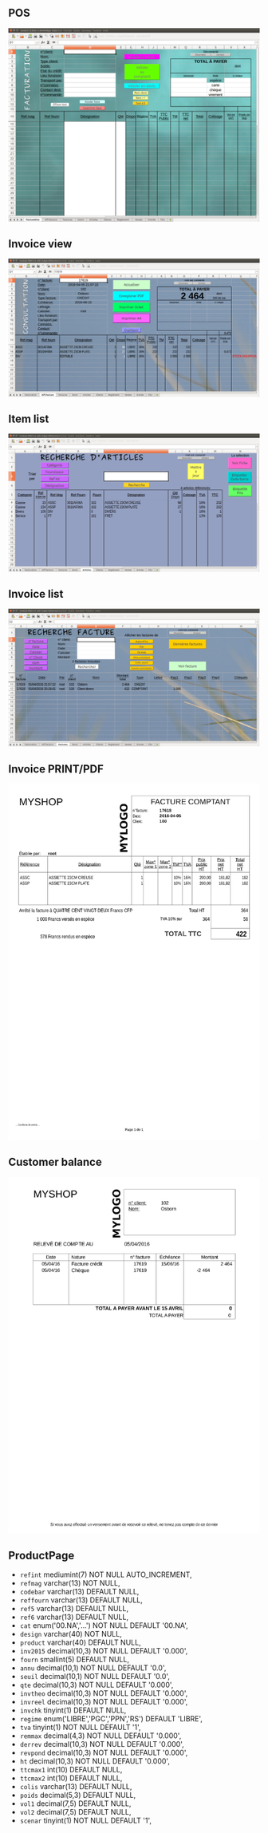 ## POS
![POS](https://github.com/Nick689/CustomPOS/blob/master/Preview/Facturation.png)

## Invoice view
![Invoice view](https://github.com/Nick689/CustomPOS/blob/master/Preview/Affichage%20facture.png)

## Item list
![Item list](https://github.com/Nick689/CustomPOS/blob/master/Preview/Liste%20articles.png)

## Invoice list
![Invoice list](https://github.com/Nick689/CustomPOS/blob/master/Preview/Liste%20factures.png)

## Invoice PRINT/PDF
![PDF](https://github.com/Nick689/CustomPOS/blob/master/Preview/17618.png)

## Customer balance
![balance](https://github.com/Nick689/CustomPOS/blob/master/Preview/Balance.png)


## ProductPage
*  `refint` mediumint(7) NOT NULL AUTO_INCREMENT,
*  `refmag` varchar(13) NOT NULL,
*  `codebar` varchar(13) DEFAULT NULL,
*  `reffourn` varchar(13) DEFAULT NULL,
*  `ref5` varchar(13) DEFAULT NULL,
*  `ref6` varchar(13) DEFAULT NULL,
*  `cat` enum('00.NA','...') NOT NULL DEFAULT '00.NA',
*  `design` varchar(40) NOT NULL,
*  `product` varchar(40) DEFAULT NULL,
*  `inv2015` decimal(10,3) NOT NULL DEFAULT '0.000',
*  `fourn` smallint(5) DEFAULT NULL,
*  `annu` decimal(10,1) NOT NULL DEFAULT '0.0',
*  `seuil` decimal(10,1) NOT NULL DEFAULT '0.0',
*  `qte` decimal(10,3) NOT NULL DEFAULT '0.000',
*  `invtheo` decimal(10,3) NOT NULL DEFAULT '0.000',
*  `invreel` decimal(10,3) NOT NULL DEFAULT '0.000',
*  `invchk` tinyint(1) DEFAULT NULL,
*  `regime` enum('LIBRE','PGC','PPN','RS') DEFAULT 'LIBRE',
*  `tva` tinyint(1) NOT NULL DEFAULT '1',
*  `remmax` decimal(4,3) NOT NULL DEFAULT '0.000',
*  `derrev` decimal(10,3) NOT NULL DEFAULT '0.000',
*  `revpond` decimal(10,3) NOT NULL DEFAULT '0.000',
*  `ht` decimal(10,3) NOT NULL DEFAULT '0.000',
*  `ttcmax1` int(10) DEFAULT NULL,
*  `ttcmax2` int(10) DEFAULT NULL,
*  `colis` varchar(13) DEFAULT NULL,
*  `poids` decimal(5,3) DEFAULT NULL,
*  `vol1` decimal(7,5) DEFAULT NULL,
*  `vol2` decimal(7,5) DEFAULT NULL,
*  `scenar` tinyint(1) NOT NULL DEFAULT '1',
